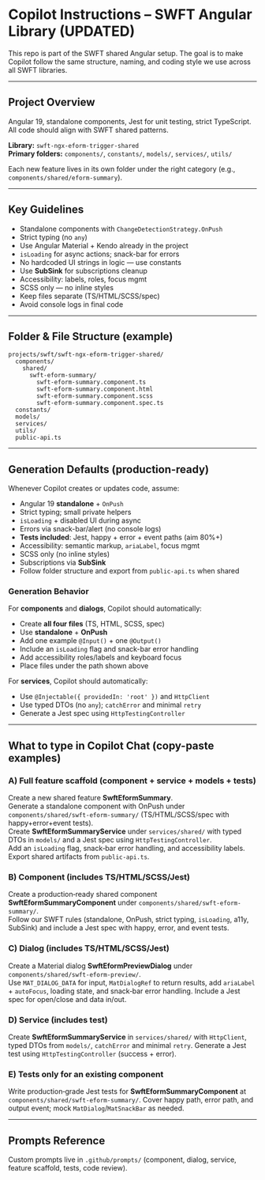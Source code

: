 # Copilot Instructions – SWFT Angular Library (UPDATED)

This repo is part of the SWFT shared Angular setup. The goal is to make Copilot follow the same structure, naming, and coding style we use across all SWFT libraries.

---
## Project Overview
Angular 19, standalone components, Jest for unit testing, strict TypeScript. All code should align with SWFT shared patterns.

**Library:** `swft-ngx-eform-trigger-shared`  
**Primary folders:** `components/`, `constants/`, `models/`, `services/`, `utils/`

Each new feature lives in its own folder under the right category (e.g., `components/shared/eform-summary`).

---
## Key Guidelines
- Standalone components with `ChangeDetectionStrategy.OnPush`
- Strict typing (no `any`)
- Use Angular Material + Kendo already in the project
- `isLoading` for async actions; snack-bar for errors
- No hardcoded UI strings in logic — use constants
- Use **SubSink** for subscriptions cleanup
- Accessibility: labels, roles, focus mgmt
- SCSS only — no inline styles
- Keep files separate (TS/HTML/SCSS/spec)
- Avoid console logs in final code

---
## Folder & File Structure (example)
```
projects/swft/swft-ngx-eform-trigger-shared/
  components/
    shared/
      swft-eform-summary/
        swft-eform-summary.component.ts
        swft-eform-summary.component.html
        swft-eform-summary.component.scss
        swft-eform-summary.component.spec.ts
  constants/
  models/
  services/
  utils/
  public-api.ts
```
---
## Generation Defaults (production-ready)
Whenever Copilot creates or updates code, assume:
- Angular 19 **standalone** + `OnPush`
- Strict typing; small private helpers
- `isLoading` + disabled UI during async
- Errors via snack-bar/alert (no console logs)
- **Tests included**: Jest, happy + error + event paths (aim 80%+)
- Accessibility: semantic markup, `ariaLabel`, focus mgmt
- SCSS only (no inline styles)
- Subscriptions via **SubSink**
- Follow folder structure and export from `public-api.ts` when shared

### Generation Behavior
For **components** and **dialogs**, Copilot should automatically:
- Create **all four files** (TS, HTML, SCSS, spec)
- Use **standalone** + **OnPush**
- Add one example `@Input()` + one `@Output()`
- Include an `isLoading` flag and snack-bar error handling
- Add accessibility roles/labels and keyboard focus
- Place files under the path shown above

For **services**, Copilot should automatically:
- Use `@Injectable({ providedIn: 'root' })` and `HttpClient`
- Use typed DTOs (no `any`); `catchError` and minimal `retry`
- Generate a Jest spec using `HttpTestingController`

---
## What to type in Copilot Chat (copy-paste examples)

### A) Full feature scaffold (component + service + models + tests)
Create a new shared feature **SwftEformSummary**.  
Generate a standalone component with OnPush under `components/shared/swft-eform-summary/` (TS/HTML/SCSS/spec with happy+error+event tests).  
Create **SwftEformSummaryService** under `services/shared/` with typed DTOs in `models/` and a Jest spec using `HttpTestingController`.  
Add an `isLoading` flag, snack‑bar error handling, and accessibility labels. Export shared artifacts from `public-api.ts`.

### B) Component (includes TS/HTML/SCSS/Jest)
Create a production‑ready shared component **SwftEformSummaryComponent** under `components/shared/swft-eform-summary/`.  
Follow our SWFT rules (standalone, OnPush, strict typing, `isLoading`, a11y, SubSink) and include a Jest spec with happy, error, and event tests.

### C) Dialog (includes TS/HTML/SCSS/Jest)
Create a Material dialog **SwftEformPreviewDialog** under `components/shared/swft-eform-preview/`.  
Use `MAT_DIALOG_DATA` for input, `MatDialogRef` to return results, add `ariaLabel` + `autoFocus`, loading state, and snack‑bar error handling. Include a Jest spec for open/close and data in/out.

### D) Service (includes test)
Create **SwftEformSummaryService** in `services/shared/` with `HttpClient`, typed DTOs from `models/`, `catchError` and minimal `retry`. Generate a Jest test using `HttpTestingController` (success + error).

### E) Tests only for an existing component
Write production‑grade Jest tests for **SwftEformSummaryComponent** at `components/shared/swft-eform-summary/`. Cover happy path, error path, and output event; mock `MatDialog`/`MatSnackBar` as needed.

---
## Prompts Reference
Custom prompts live in `.github/prompts/` (component, dialog, service, feature scaffold, tests, code review).
